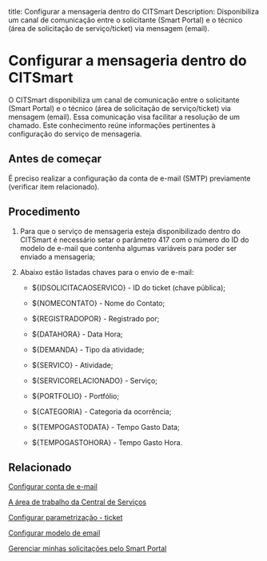 title: Configurar a mensageria dentro do CITSmart
Description: Disponibiliza um canal de comunicação entre o solicitante (Smart Portal) e o técnico (área de solicitação de serviço/ticket) via mensagem (email).
# Configurar a mensageria dentro do CITSmart

O CITSmart disponibiliza um canal de comunicação entre o solicitante (Smart
Portal) e o técnico (área de solicitação de serviço/ticket) via mensagem
(email). Essa comunicação visa facilitar a resolução de um chamado. Este
conhecimento reúne informações pertinentes à configuração do serviço de
mensageria.


Antes de começar
--------------

É preciso realizar a configuração da conta de e-mail (SMTP) previamente (verificar item relacionado).

Procedimento
----------------

1.  Para que o serviço de mensageria esteja disponibilizado dentro do CITSmart é
    necessário setar o parâmetro 417 com o número do ID do modelo de e-mail que
    contenha algumas variáveis para poder ser enviado a mensageria;

2.  Abaixo estão listadas chaves para o envio de e-mail:

    -   \${IDSOLICITACAOSERVICO} - ID do ticket (chave pública);

    -   \${NOMECONTATO} - Nome do Contato;

    -   \${REGISTRADOPOR} - Registrado por;

    -   \${DATAHORA} - Data Hora;

    -   \${DEMANDA} - Tipo da atividade;

    -   \${SERVICO} - Atividade;
    
    -   \${SERVICORELACIONADO} - Serviço;
    
    -   \${PORTFOLIO} - Portfólio;
    
    -   \${CATEGORIA} - Categoria da ocorrência;
    
    -   \${TEMPOGASTODATA} - Tempo Gasto Data;
    
    -   \${TEMPOGASTOHORA} - Tempo Gasto Hora.


Relacionado
-------

[Configurar conta de e-mail](/pt-br/citsmart-platform-9/platform-administration/email-settings/configuration.html)

[A área de trabalho da Central de Serviços](/pt-br/citsmart-platform-9/processes/tickets/use/desktop-of-service-desk.html)

[Configurar parametrização - ticket](/pt-br/citsmart-platform-9/platform-administration/parameters-list/configure-parametrization-ticket.html)

[Configurar modelo de email](/pt-br/citsmart-platform-9/platform-administration/email-settings/email-templates-configure-email-template.html)

[Gerenciar minhas solicitações pelo Smart Portal](/pt-br/citsmart-platform-9/processes/portfolio-and-catalog/use/request-through-Smart-Portal.html)


<!-- !!! tip "About"

    <b>Product/Version:</b> CITSmart | 9.00 &nbsp;&nbsp;
    <b>Updated:</b>01/16/2021 - Anna Martins
